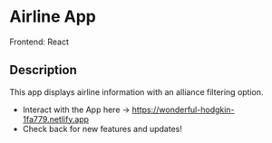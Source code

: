 
# Airline App

Frontend: React

## Description

This app displays airline information with an alliance filtering option.

* Interact with the App here -> https://wonderful-hodgkin-1fa779.netlify.app
* Check back for new features and updates!
